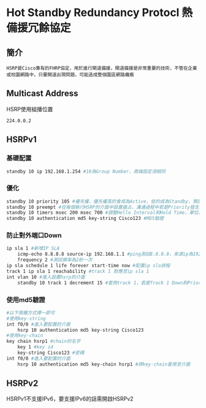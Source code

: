 # Hot Standby Redundancy Protocl 熱備援冗餘協定 #

## 簡介 ##

    HSRP是Cisco專有的FHRP協定，用於進行閘道備援，閘道備援是非常重要的技術，不管在企業或校園網路中，只要閘道出現問題，可能造成整個園區網路癱瘓


## Multicast Address ##

HSRP使用組播位置

    224.0.0.2

## HSRPv1 ##

### 基礎配置 ###

```bash
standby 10 ip 192.168.1.254 #10為Group Number，兩端設定須相同
```
### 優化 ###

```bash
standby 10 priority 105 #優先權，優先權高的會成為Active，低的成為Standby，預設為100
standby 10 preempt #在每個執行HSRP的介面中設置搶占，溝通過程中若是Priority發生變化，會依照最新的Priority決定設備將扮演Active or Standby 
standby 10 timers msec 200 msec 700 #調整Hello Interval和Hold Time，單位為毫秒，預設Hello Interval為3秒，Hold Time為10秒導致溝通速度慢，可適當調整以增進效能
standby 10 authentication md5 key-string Cisco123 #MD5驗證
```

### 防止對外端口Down ### 
```bash
ip sla 1 #新增IP SLA
    icmp-echo 8.8.8.8 source-ip 192.168.1.1 #ping測試8.8.8.8，來源ip為192.168.1.1
    frequency 2 #測試頻率為2秒一次
ip sla schedule 1 life forever start-time now #配置ip sla排程
track 1 ip sla 1 reachability #track 1 對應至ip sla 1
int vlan 10 #進入設置hsrp的介面
    standby 10 track 1 decrement 15 #套用track 1，若是Track 1 Down則Priority減15 ，追蹤對外介面，當介面出現問題時會自動將Priority降低，使其他正常的設備扮演Active
```

### 使用md5驗證 ###

```bash
#以下兩種方式擇一即可
#使用key-string
int f0/0 #進入要配置的介面
    hsrp 10 authentication md5 key-string Cisco123
#使用key-chain
key chain hsrp1 #chain的名字
    key 1 #key id 
    key-string Cisco123 #密碼
int f0/0 #進入要配置的介面
    hsrp 10 authentication md5 key-chain hsrp1 #將key-chain套用至介面
```

## HSRPv2 ##

HSRPv1不支援IPv6，要支援IPv6的話需開啟HSRPv2

```bash

```